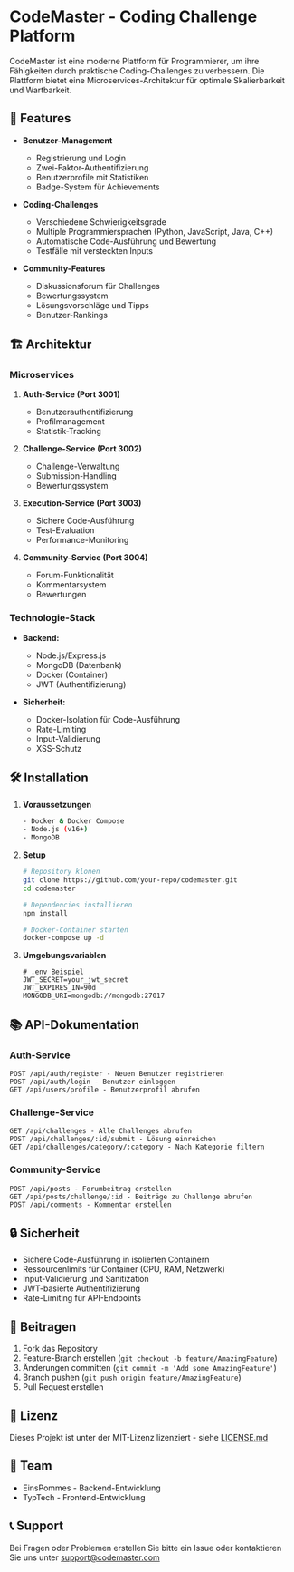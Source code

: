 # CodeMaster - Coding Challenge Platform

CodeMaster ist eine moderne Plattform für Programmierer, um ihre Fähigkeiten durch praktische Coding-Challenges zu verbessern. Die Plattform bietet eine Microservices-Architektur für optimale Skalierbarkeit und Wartbarkeit.

## 🚀 Features

- **Benutzer-Management**
  - Registrierung und Login
  - Zwei-Faktor-Authentifizierung
  - Benutzerprofile mit Statistiken
  - Badge-System für Achievements

- **Coding-Challenges**
  - Verschiedene Schwierigkeitsgrade
  - Multiple Programmiersprachen (Python, JavaScript, Java, C++)
  - Automatische Code-Ausführung und Bewertung
  - Testfälle mit versteckten Inputs

- **Community-Features**
  - Diskussionsforum für Challenges
  - Bewertungssystem
  - Lösungsvorschläge und Tipps
  - Benutzer-Rankings

## 🏗 Architektur

### Microservices

1. **Auth-Service (Port 3001)**
   - Benutzerauthentifizierung
   - Profilmanagement
   - Statistik-Tracking

2. **Challenge-Service (Port 3002)**
   - Challenge-Verwaltung
   - Submission-Handling
   - Bewertungssystem

3. **Execution-Service (Port 3003)**
   - Sichere Code-Ausführung
   - Test-Evaluation
   - Performance-Monitoring

4. **Community-Service (Port 3004)**
   - Forum-Funktionalität
   - Kommentarsystem
   - Bewertungen

### Technologie-Stack

- **Backend:**
  - Node.js/Express.js
  - MongoDB (Datenbank)
  - Docker (Container)
  - JWT (Authentifizierung)

- **Sicherheit:**
  - Docker-Isolation für Code-Ausführung
  - Rate-Limiting
  - Input-Validierung
  - XSS-Schutz

## 🛠 Installation

1. **Voraussetzungen**
   ```bash
   - Docker & Docker Compose
   - Node.js (v16+)
   - MongoDB
   ```

2. **Setup**
   ```bash
   # Repository klonen
   git clone https://github.com/your-repo/codemaster.git
   cd codemaster

   # Dependencies installieren
   npm install

   # Docker-Container starten
   docker-compose up -d
   ```

3. **Umgebungsvariablen**
   ```env
   # .env Beispiel
   JWT_SECRET=your_jwt_secret
   JWT_EXPIRES_IN=90d
   MONGODB_URI=mongodb://mongodb:27017
   ```

## 📚 API-Dokumentation

### Auth-Service

```
POST /api/auth/register - Neuen Benutzer registrieren
POST /api/auth/login - Benutzer einloggen
GET /api/users/profile - Benutzerprofil abrufen
```

### Challenge-Service
```
GET /api/challenges - Alle Challenges abrufen
POST /api/challenges/:id/submit - Lösung einreichen
GET /api/challenges/category/:category - Nach Kategorie filtern
```

### Community-Service
```
POST /api/posts - Forumbeitrag erstellen
GET /api/posts/challenge/:id - Beiträge zu Challenge abrufen
POST /api/comments - Kommentar erstellen
```

## 🔒 Sicherheit

- Sichere Code-Ausführung in isolierten Containern
- Ressourcenlimits für Container (CPU, RAM, Netzwerk)
- Input-Validierung und Sanitization
- JWT-basierte Authentifizierung
- Rate-Limiting für API-Endpoints

## 🤝 Beitragen

1. Fork das Repository
2. Feature-Branch erstellen (`git checkout -b feature/AmazingFeature`)
3. Änderungen committen (`git commit -m 'Add some AmazingFeature'`)
4. Branch pushen (`git push origin feature/AmazingFeature`)
5. Pull Request erstellen

## 📝 Lizenz

Dieses Projekt ist unter der MIT-Lizenz lizenziert - siehe [LICENSE.md](LICENSE.md)

## 👥 Team

- EinsPommes - Backend-Entwicklung
- TypTech - Frontend-Entwicklung

## 📞 Support

Bei Fragen oder Problemen erstellen Sie bitte ein Issue oder kontaktieren Sie uns unter support@codemaster.com
